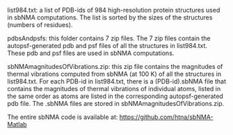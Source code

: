list984.txt: a list of PDB-ids of 984 high-resolution protein structures used in sbNMA computations. The list is sorted by the sizes of the structures (numbers of residues).

pdbsAndpsfs: this folder contains 7 zip files. The 7 zip files contain the autopsf-generated pdb and psf files of all the structures in list984.txt. These pdb and psf files are used in sbNMA computations. 

sbNMAmagnitudesOfVibrations.zip: this zip file contains the magnitudes of thermal vibrations computed from sbNMA (at 100 K) of all the structures in list984.txt. For each PDB-id in list984.txt, there is a (PDB-id).sbNMA file that contains the magnitudes of thermal vibrations of individual atoms, listed in the same order as atoms are listed in the corresponding autopsf-generated pdb file. The .sbNMA files are stored in sbNMAmagnitudesOfVibrations.zip.

The entire sbNMA code is available at:
https://github.com/htna/sbNMA-Matlab
